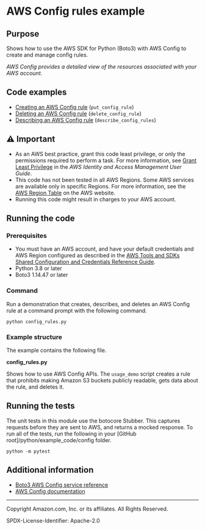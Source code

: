 # AWS Config rules example

## Purpose

Shows how to use the AWS SDK for Python (Boto3) with AWS Config to
create and manage config rules.

*AWS Config provides a detailed view of the resources associated with your AWS account.*

## Code examples

* [Creating an AWS Config rule](https://github.com/awsdocs/aws-doc-sdk-examples/blob/master/python/example_code/config/config_rules.py) 
(`put_config_rule`)
* [Deleting an AWS Config rule](https://github.com/awsdocs/aws-doc-sdk-examples/blob/master/python/example_code/config/config_rules.py) 
(`delete_config_rule`)
* [Describing an AWS Config rule](https://github.com/awsdocs/aws-doc-sdk-examples/blob/master/python/example_code/config/config_rules.py) 
(`describe_config_rules`)

## ⚠ Important

- As an AWS best practice, grant this code least privilege, or only the 
  permissions required to perform a task. For more information, see 
  [Grant Least Privilege](https://docs.aws.amazon.com/IAM/latest/UserGuide/best-practices.html#grant-least-privilege) 
  in the *AWS Identity and Access Management 
  User Guide*.
- This code has not been tested in all AWS Regions. Some AWS services are 
  available only in specific Regions. For more information, see the 
  [AWS Region Table](https://aws.amazon.com/about-aws/global-infrastructure/regional-product-services/)
  on the AWS website.
- Running this code might result in charges to your AWS account.

## Running the code

### Prerequisites

- You must have an AWS account, and have your default credentials and AWS Region
  configured as described in the [AWS Tools and SDKs Shared Configuration and
  Credentials Reference Guide](https://docs.aws.amazon.com/credref/latest/refdocs/creds-config-files.html).
- Python 3.8 or later
- Boto3 1.14.47 or later

### Command

Run a demonstration that creates, describes, and deletes an AWS Config rule at
a command prompt with the following command.

```
python config_rules.py
``` 

### Example structure

The example contains the following file.

**config_rules.py**

Shows how to use AWS Config APIs. The `usage_demo` script creates a rule that prohibits
making Amazon S3 buckets publicly readable, gets data about the rule, and deletes it.

## Running the tests

The unit tests in this module use the botocore Stubber. This captures requests before 
they are sent to AWS, and returns a mocked response. To run all of the tests, 
run the following in your [GitHub root]/python/example_code/config 
folder.

```    
python -m pytest
```

## Additional information

- [Boto3 AWS Config service reference](https://boto3.amazonaws.com/v1/documentation/api/latest/reference/services/config.html)
- [AWS Config documentation](https://docs.aws.amazon.com/config)

---
Copyright Amazon.com, Inc. or its affiliates. All Rights Reserved.

SPDX-License-Identifier: Apache-2.0
